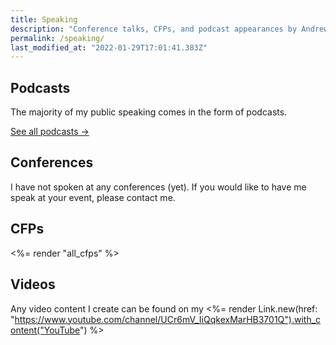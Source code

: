 ```yaml
---
title: Speaking
description: "Conference talks, CFPs, and podcast appearances by Andrew Mason"
permalink: /speaking/
last_modified_at: "2022-01-29T17:01:41.383Z"
---
```


## Podcasts

The majority of my public speaking comes in the form of podcasts.

[See all podcasts →](/podcasts/)

## Conferences

I have not spoken at any conferences (yet). If you would like to have me speak at your event, please contact me.

## CFPs

<%= render "all_cfps" %>

## Videos

Any video content I create can be found on my <%= render Link.new(href: "https://www.youtube.com/channel/UCr6mV_IiQqkexMarHB3701Q").with_content("YouTube") %>
